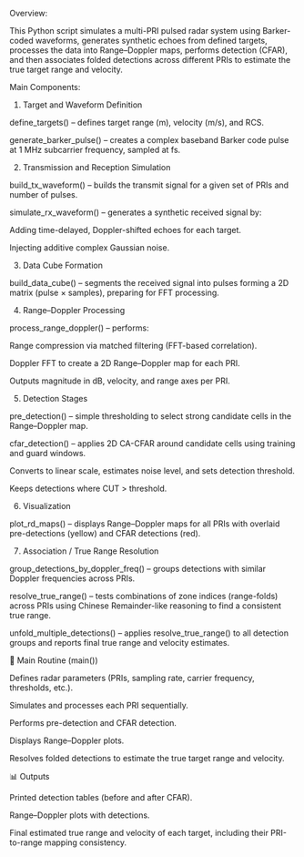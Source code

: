 Overview:

This Python script simulates a multi-PRI pulsed radar system using Barker-coded waveforms, generates synthetic echoes from defined targets, processes the data into Range–Doppler maps, performs detection (CFAR), and then associates folded detections across different PRIs to estimate the true target range and velocity.

Main Components:
1. Target and Waveform Definition

define_targets() – defines target range (m), velocity (m/s), and RCS.

generate_barker_pulse() – creates a complex baseband Barker code pulse at 1 MHz subcarrier frequency, sampled at fs.

2. Transmission and Reception Simulation

build_tx_waveform() – builds the transmit signal for a given set of PRIs and number of pulses.

simulate_rx_waveform() – generates a synthetic received signal by:

Adding time-delayed, Doppler-shifted echoes for each target.

Injecting additive complex Gaussian noise.

3. Data Cube Formation

build_data_cube() – segments the received signal into pulses forming a 2D matrix (pulse × samples), preparing for FFT processing.

4. Range–Doppler Processing

process_range_doppler() – performs:

Range compression via matched filtering (FFT-based correlation).

Doppler FFT to create a 2D Range–Doppler map for each PRI.

Outputs magnitude in dB, velocity, and range axes per PRI.

5. Detection Stages

pre_detection() – simple thresholding to select strong candidate cells in the Range–Doppler map.

cfar_detection() – applies 2D CA-CFAR around candidate cells using training and guard windows.

Converts to linear scale, estimates noise level, and sets detection threshold.

Keeps detections where CUT > threshold.

6. Visualization

plot_rd_maps() – displays Range–Doppler maps for all PRIs with overlaid pre-detections (yellow) and CFAR detections (red).

7. Association / True Range Resolution

group_detections_by_doppler_freq() – groups detections with similar Doppler frequencies across PRIs.

resolve_true_range() – tests combinations of zone indices (range-folds) across PRIs using Chinese Remainder-like reasoning to find a consistent true range.

unfold_multiple_detections() – applies resolve_true_range() to all detection groups and reports final true range and velocity estimates.

🚀 Main Routine (main())

Defines radar parameters (PRIs, sampling rate, carrier frequency, thresholds, etc.).

Simulates and processes each PRI sequentially.

Performs pre-detection and CFAR detection.

Displays Range–Doppler plots.

Resolves folded detections to estimate the true target range and velocity.

📊 Outputs

Printed detection tables (before and after CFAR).

Range–Doppler plots with detections.

Final estimated true range and velocity of each target, including their PRI-to-range mapping consistency.
